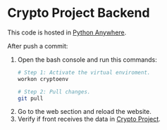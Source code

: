 # Crypto Project Backend

This code is hosted in [Python Anywhere](https://www.pythonanywhere.com/). 

After push a commit:

1. Open the bash console and run this commands:
    ```sh
    # Step 1: Activate the virtual enviroment.
    workon cryptoenv

    # Step 2: Pull changes.
    git pull
    ```
2. Go to the web section and reload the website.
3. Verify if front receives the data in [Crypto Project](https://playful-flan-1c5e1c.netlify.app/).